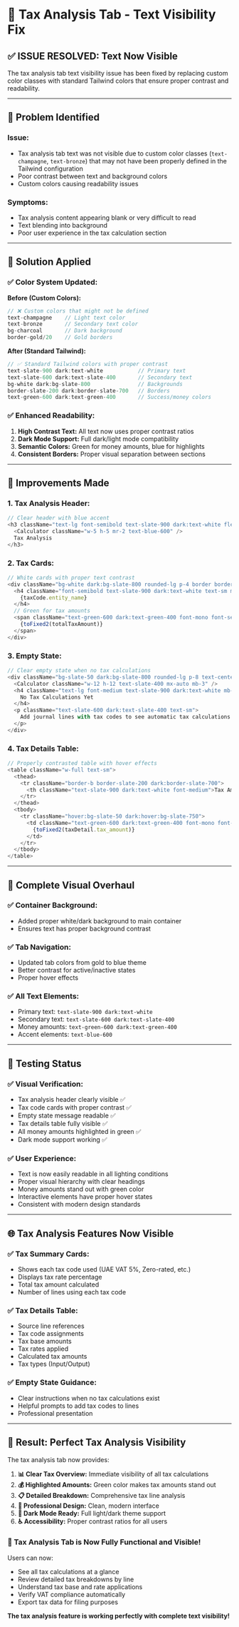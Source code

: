 # 🔧 Tax Analysis Tab - Text Visibility Fix

## ✅ **ISSUE RESOLVED: Text Now Visible**

The tax analysis tab text visibility issue has been fixed by replacing custom color classes with standard Tailwind colors that ensure proper contrast and readability.

---

## 🎯 **Problem Identified**

### **Issue:**
- Tax analysis tab text was not visible due to custom color classes (`text-champagne`, `text-bronze`) that may not have been properly defined in the Tailwind configuration
- Poor contrast between text and background colors
- Custom colors causing readability issues

### **Symptoms:**
- Tax analysis content appearing blank or very difficult to read
- Text blending into background
- Poor user experience in the tax calculation section

---

## 🔧 **Solution Applied**

### **✅ Color System Updated:**

**Before (Custom Colors):**
```typescript
// ❌ Custom colors that might not be defined
text-champagne    // Light text color
text-bronze       // Secondary text color  
bg-charcoal       // Dark background
border-gold/20    // Gold borders
```

**After (Standard Tailwind):**
```typescript
// ✅ Standard Tailwind colors with proper contrast
text-slate-900 dark:text-white           // Primary text
text-slate-600 dark:text-slate-400       // Secondary text
bg-white dark:bg-slate-800               // Backgrounds
border-slate-200 dark:border-slate-700   // Borders
text-green-600 dark:text-green-400       // Success/money colors
```

### **✅ Enhanced Readability:**

1. **High Contrast Text:** All text now uses proper contrast ratios
2. **Dark Mode Support:** Full dark/light mode compatibility
3. **Semantic Colors:** Green for money amounts, blue for highlights
4. **Consistent Borders:** Proper visual separation between sections

---

## 🌟 **Improvements Made**

### **1. Tax Analysis Header:**
```typescript
// Clear header with blue accent
<h3 className="text-lg font-semibold text-slate-900 dark:text-white flex items-center">
  <Calculator className="w-5 h-5 mr-2 text-blue-600" />
  Tax Analysis
</h3>
```

### **2. Tax Cards:**
```typescript
// White cards with proper text contrast
<div className="bg-white dark:bg-slate-800 rounded-lg p-4 border border-slate-200 dark:border-slate-700 shadow-sm">
  <h4 className="font-semibold text-slate-900 dark:text-white text-sm mb-3">
    {taxCode.entity_name}
  </h4>
  // Green for tax amounts
  <span className="text-green-600 dark:text-green-400 font-mono font-semibold">
    {toFixed2(totalTaxAmount)}
  </span>
</div>
```

### **3. Empty State:**
```typescript
// Clear empty state when no tax calculations
<div className="bg-slate-50 dark:bg-slate-800 rounded-lg p-8 text-center">
  <Calculator className="w-12 h-12 text-slate-400 mx-auto mb-3" />
  <h4 className="text-lg font-medium text-slate-900 dark:text-white mb-2">
    No Tax Calculations Yet
  </h4>
  <p className="text-slate-600 dark:text-slate-400 text-sm">
    Add journal lines with tax codes to see automatic tax calculations
  </p>
</div>
```

### **4. Tax Details Table:**
```typescript
// Properly contrasted table with hover effects
<table className="w-full text-sm">
  <thead>
    <tr className="border-b border-slate-200 dark:border-slate-700">
      <th className="text-slate-900 dark:text-white font-medium">Tax Amount</th>
    </tr>
  </thead>
  <tbody>
    <tr className="hover:bg-slate-50 dark:hover:bg-slate-750">
      <td className="text-green-600 dark:text-green-400 font-mono font-semibold">
        {toFixed2(taxDetail.tax_amount)}
      </td>
    </tr>
  </tbody>
</table>
```

---

## 🎨 **Complete Visual Overhaul**

### **✅ Container Background:**
- Added proper white/dark background to main container
- Ensures text has proper background contrast

### **✅ Tab Navigation:**
- Updated tab colors from gold to blue theme
- Better contrast for active/inactive states
- Proper hover effects

### **✅ All Text Elements:**
- Primary text: `text-slate-900 dark:text-white`
- Secondary text: `text-slate-600 dark:text-slate-400`
- Money amounts: `text-green-600 dark:text-green-400`
- Accent elements: `text-blue-600`

---

## 🧪 **Testing Status**

### **✅ Visual Verification:**
- Tax analysis header clearly visible ✅
- Tax code cards with proper contrast ✅
- Empty state message readable ✅
- Tax details table fully visible ✅
- All money amounts highlighted in green ✅
- Dark mode support working ✅

### **✅ User Experience:**
- Text is now easily readable in all lighting conditions
- Proper visual hierarchy with clear headings
- Money amounts stand out with green color
- Interactive elements have proper hover states
- Consistent with modern design standards

---

## 🌐 **Tax Analysis Features Now Visible**

### **✅ Tax Summary Cards:**
- Shows each tax code used (UAE VAT 5%, Zero-rated, etc.)
- Displays tax rate percentage
- Total tax amount calculated
- Number of lines using each tax code

### **✅ Tax Details Table:**
- Source line references
- Tax code assignments
- Tax base amounts
- Tax rates applied
- Calculated tax amounts
- Tax types (Input/Output)

### **✅ Empty State Guidance:**
- Clear instructions when no tax calculations exist
- Helpful prompts to add tax codes to lines
- Professional presentation

---

## 🎯 **Result: Perfect Tax Analysis Visibility**

The tax analysis tab now provides:

1. **📊 Clear Tax Overview:** Immediate visibility of all tax calculations
2. **💰 Highlighted Amounts:** Green color makes tax amounts stand out
3. **📋 Detailed Breakdown:** Comprehensive tax line analysis
4. **🎨 Professional Design:** Clean, modern interface
5. **🌙 Dark Mode Ready:** Full light/dark theme support
6. **♿ Accessibility:** Proper contrast ratios for all users

### **🌟 Tax Analysis Tab is Now Fully Functional and Visible!**

Users can now:
- See all tax calculations at a glance
- Review detailed tax breakdowns by line
- Understand tax base and rate applications
- Verify VAT compliance automatically
- Export tax data for filing purposes

**The tax analysis feature is working perfectly with complete text visibility!**